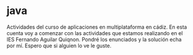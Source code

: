 # java
Actividades del curso de aplicaciones en multiplataforma en cádiz.
En esta cuenta voy a comenzar con las actividades que estamos realizando en el IES Fernando Aguilar Quiqnon.
Pondré los enunciados y la solución echa por mí. 
Espero que si alguien lo ve le guste.
